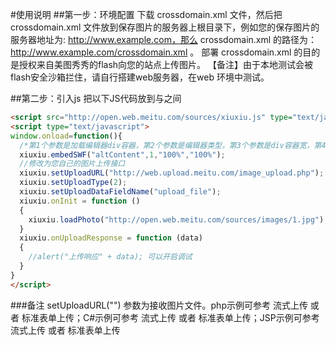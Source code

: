 #使用说明
##第一步：环境配置
下载 crossdomain.xml 文件，然后把 crossdomain.xml 文件放到保存图片的服务器上根目录下，例如您的保存图片的服务器地址为: http://www.example.com，那么 crossdomain.xml 的路径为：http://www.example.com/crossdomain.xml 。
部署 crossdomain.xml 的目的是授权来自美图秀秀的flash向您的站点上传图片。
【备注】由于本地测试会被flash安全沙箱拦住，请自行搭建web服务器，在web 环境中测试。

##第二步：引入js
把以下JS代码放到<head>与</head>之间
```html
<script src="http://open.web.meitu.com/sources/xiuxiu.js" type="text/javascript"></script>
<script type="text/javascript">
window.onload=function(){
  /*第1个参数是加载编辑器div容器，第2个参数是编辑器类型，第3个参数是div容器宽，第4个参数是div容器高*/
  xiuxiu.embedSWF("altContent",1,"100%","100%");
  //修改为您自己的图片上传接口
  xiuxiu.setUploadURL("http://web.upload.meitu.com/image_upload.php");
  xiuxiu.setUploadType(2);
  xiuxiu.setUploadDataFieldName("upload_file");
  xiuxiu.onInit = function ()
  {
    xiuxiu.loadPhoto("http://open.web.meitu.com/sources/images/1.jpg");//修改为要处理的图片url
  }
  xiuxiu.onUploadResponse = function (data)
  {
    //alert("上传响应" + data); 可以开启调试
  }
}
</script>
```

###备注
setUploadURL("") 参数为接收图片文件。php示例可参考 流式上传 或者 标准表单上传；C#示例可参考 流式上传 或者 标准表单上传；JSP示例可参考 流式上传 或者 标准表单上传
